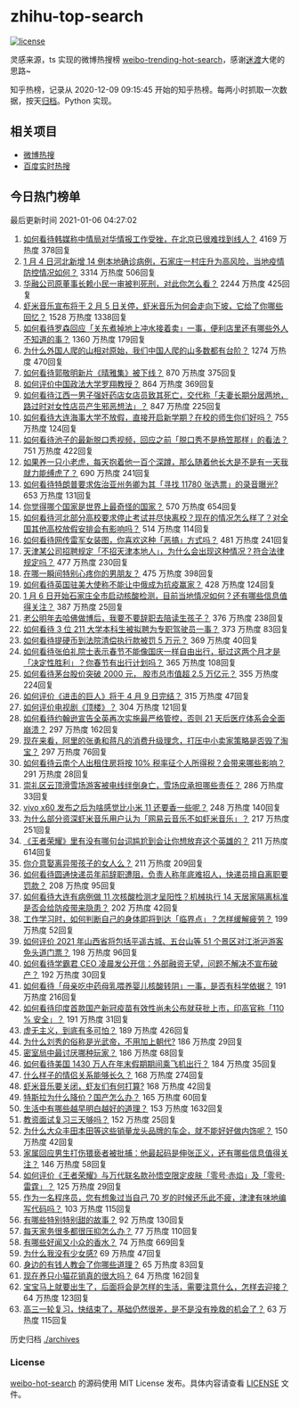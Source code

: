 # zhihu-top-search

[![license](https://img.shields.io/github/license/Arrackisarookie/zhihu-top-search)](https://github.com/Arrackisarookie/zhihu-top-search/blob/master/LICENSE)

灵感来源，ts 实现的微博热搜榜 [weibo-trending-hot-search](https://github.com/justjavac/weibo-trending-hot-search)，感谢[迷渡](https://github.com/justjavac)大佬的思路~

知乎热榜，记录从 2020-12-09 09:15:45 开始的知乎热榜。每两小时抓取一次数据，按天[归档](./archives)。Python 实现。

## 相关项目
+ [微博热搜](https://github.com/Arrackisarookie/weibo-hot-search)
+ [百度实时热搜](https://github.com/Arrackisarookie/baidu-hot-search)

## 今日热门榜单

<!-- Rank Begin -->

最后更新时间 2021-01-06 04:27:02

1. [如何看待韩媒称中情局对华情报工作受挫，在北京已很难找到线人？](https://www.zhihu.com/question/437918712) 4169 万热度 378回复
1. [1 月 4 日河北新增 14 例本地确诊病例，石家庄一村庄升为高风险，当地疫情防控情况如何？](https://www.zhihu.com/question/437919573) 3314 万热度 506回复
1. [华融公司原董事长赖小民一审被判死刑，对此你怎么看？](https://www.zhihu.com/question/437997866) 2244 万热度 425回复
1. [虾米音乐宣布将于 2 月 5 日关停，虾米音乐为何会走向下坡，它给了你哪些回忆？](https://www.zhihu.com/question/437935314) 1528 万热度 1338回复
1. [如何看待罗森回应「关东煮掉地上冲水接着卖」一事，便利店里还有哪些外人不知道的事？](https://www.zhihu.com/question/437925753) 1360 万热度 179回复
1. [为什么外国人爬的山相对原始，我们中国人爬的山多数都有台阶？](https://www.zhihu.com/question/437207687) 1274 万热度 470回复
1. [如何看待郭敬明新片《晴雅集》被下线？](https://www.zhihu.com/question/437904154) 870 万热度 375回复
1. [如何评价中国政法大学罗翔教授？](https://www.zhihu.com/question/378314247) 864 万热度 369回复
1. [如何看待江西一男子强奸药店女店员致其死亡，交代称「夫妻长期分居两地，路过时对女性店员产生邪恶想法」？](https://www.zhihu.com/question/437994247) 847 万热度 225回复
1. [如何看待大连海事大学不放假，直接开启新学期？在校的师生你们好吗？](https://www.zhihu.com/question/437968750) 755 万热度 124回复
1. [如何看待池子的最新脱口秀视频，回应之前「脱口秀不是杨笠那样」的看法？](https://www.zhihu.com/question/437882093) 751 万热度 422回复
1. [如果养一只小老虎，每天抱着他一百个深蹲，那么随着他长大是不是有一天我就力能缚虎了？](https://www.zhihu.com/question/437834455) 690 万热度 241回复
1. [如何看待特朗普要求佐治亚州务卿为其「寻找 11780 张选票」的录音曝光?](https://www.zhihu.com/question/437803848) 653 万热度 131回复
1. [你觉得哪个国家是世界上最奇怪的国家？](https://www.zhihu.com/question/391549284) 570 万热度 654回复
1. [如何看待河北部分高校要求停止考试并尽快离校？现在的情况怎么样了？对全国其他高校放假安排会有影响吗？](https://www.zhihu.com/question/437944357) 514 万热度 114回复
1. [如何看待网传雷军女装图，你喜欢这种「恶搞」方式吗？](https://www.zhihu.com/question/437790603) 481 万热度 241回复
1. [天津某公司招聘规定「不招天津本地人」，为什么会出现这种情况？符合法律规定吗？](https://www.zhihu.com/question/437897311) 477 万热度 230回复
1. [在哪一瞬间特别心疼你的男朋友？](https://www.zhihu.com/question/324723408) 475 万热度 398回复
1. [如何看待英国驻美大使称不能让中俄成为抗疫赢家？](https://www.zhihu.com/question/437916577) 428 万热度 124回复
1. [1 月 6 日开始石家庄全市启动核酸检测，目前当地情况如何？还有哪些信息值得关注？](https://www.zhihu.com/question/438043907) 387 万热度 25回复
1. [老公明年去哈佛做博后，我要不要辞职去陪读生孩子？](https://www.zhihu.com/question/304754968) 376 万热度 238回复
1. [如何看待 3 位 211 大学本科生被拟聘为专职驾驶员一事？](https://www.zhihu.com/question/437948397) 373 万热度 83回复
1. [如何看待提硬币到法院清偿执行款被罚 5 万元？](https://www.zhihu.com/question/438011892) 369 万热度 40回复
1. [如何看待张伯礼院士表示春节不能像国庆一样自由出行，挺过这两个月才是「决定性胜利」？你春节有出行计划吗？](https://www.zhihu.com/question/437770306) 365 万热度 108回复
1. [如何看待茅台股价突破 2000 元， 股市总市值超 2.5 万亿元？](https://www.zhihu.com/question/437796267) 355 万热度 224回复
1. [如何评价《进击的巨人》将于 4 月 9 日完结？](https://www.zhihu.com/question/437945582) 315 万热度 47回复
1. [如何评价电视剧《顶楼》？](https://www.zhihu.com/question/423817224) 304 万热度 121回复
1. [如何看待约翰逊宣告全英再次实施最严格管控，否则 21 天后医疗体系会全面崩溃？](https://www.zhihu.com/question/437920084) 297 万热度 162回复
1. [现在来看，阿里的张勇和蒋凡的消费升级理念，打压中小卖家策略是否毁了淘宝？](https://www.zhihu.com/question/437709457) 297 万热度 76回复
1. [如何看待云南个人出租住房将按 10% 税率征个人所得税？会带来哪些影响？](https://www.zhihu.com/question/438017849) 291 万热度 28回复
1. [崇礼区云顶滑雪场游客被电线绊倒身亡，雪场应承担哪些责任？](https://www.zhihu.com/question/437845860) 286 万热度 33回复
1. [vivo x60 发布之后为啥感觉比小米 11 还要香一些呢？](https://www.zhihu.com/question/437085029) 248 万热度 140回复
1. [为什么部分资深虾米音乐用户认为「网易云音乐不如虾米音乐」？](https://www.zhihu.com/question/265112354) 217 万热度 251回复
1. [《王者荣耀》里有没有哪句台词尴尬到会让你想放弃这个英雄的？](https://www.zhihu.com/question/421011240) 211 万热度 614回复
1. [你介意娶离异带孩子的女人么？](https://www.zhihu.com/question/23767446) 211 万热度 209回复
1. [如何看待圆通快递员年前辞职遭阻，负责人称年底难招人，快递员擅自离职要罚款？](https://www.zhihu.com/question/437943527) 208 万热度 95回复
1. [如何看待大连有病例做 11 次核酸检测才呈阳性？机械执行 14 天居家隔离标准是否会给防疫带来隐患？](https://www.zhihu.com/question/437829990) 202 万热度 42回复
1. [工作学习时，如何判断自己的身体即将到达「临界点」？怎样缓解疲劳？](https://www.zhihu.com/question/437928389) 199 万热度 52回复
1. [如何评价 2021 年山西省将包括平遥古城、五台山等 51 个景区对江浙沪游客免头道门票？](https://www.zhihu.com/question/437710299) 198 万热度 96回复
1. [如何看待学霸君 CEO 凌晨发公开信：外部融资无望，问题不解决不宣布破产？](https://www.zhihu.com/question/437548111) 192 万热度 30回复
1. [如何看待「母亲吃中药母乳喂养婴儿核酸转阴」一事，是否有科学依据？](https://www.zhihu.com/question/437841641) 191 万热度 216回复
1. [如何看待印度首款国产新冠疫苗有效性尚未公布就获批上市，印高官称「110 % 安全」？](https://www.zhihu.com/question/437837761) 191 万热度 31回复
1. [虚无主义，到底有多可怕？](https://www.zhihu.com/question/309651606) 189 万热度 426回复
1. [为什么刘秀的俗称是光武帝，不用加上朝代?](https://www.zhihu.com/question/419782186) 186 万热度 29回复
1. [密室局中最讨厌哪种玩家？](https://www.zhihu.com/question/425299177) 186 万热度 68回复
1. [如何看待美国 1430 万人在年末假期期间乘飞机出行？](https://www.zhihu.com/question/437547039) 184 万热度 35回复
1. [什么样子的情侣关系能够长久？](https://www.zhihu.com/question/435769097) 168 万热度 274回复
1. [虾米音乐要关闭，虾友们有何打算?](https://www.zhihu.com/question/432893433) 168 万热度 42回复
1. [特斯拉为什么降价？国产怎么办？](https://www.zhihu.com/question/437509545) 165 万热度 60回复
1. [生活中有哪些越早明白越好的道理？](https://www.zhihu.com/question/392680981) 153 万热度 1632回复
1. [教资面试复习三天够吗？](https://www.zhihu.com/question/362470005) 152 万热度 25回复
1. [为什么大众丰田本田等这些销量龙头品牌的车企，就不能好好做内饰呢？](https://www.zhihu.com/question/436310560) 150 万热度 42回复
1. [家属回应男生打伤猥亵者被批捕：他最起码是伸张正义，还有哪些信息值得关注？](https://www.zhihu.com/question/437949004) 146 万热度 58回复
1. [如何评价《王者荣耀》与万代联名款孙悟空限定皮肤「零号·赤焰」及「零号·雷霆」？](https://www.zhihu.com/question/437997882) 125 万热度 29回复
1. [作为一名程序员，您有想象过当自己 70 岁的时候还乐此不疲，津津有味地编写代码吗？](https://www.zhihu.com/question/435809669) 103 万热度 115回复
1. [有哪些特别特别甜的故事？](https://www.zhihu.com/question/417468331) 92 万热度 130回复
1. [每天家务很多都很压抑怎么办？](https://www.zhihu.com/question/433811511) 77 万热度 110回复
1. [有哪些好闻又小众的香水？](https://www.zhihu.com/question/21069312) 74 万热度 669回复
1. [为什么我没有少女感?](https://www.zhihu.com/question/437488060) 69 万热度 47回复
1. [身边的有钱人教会了你哪些道理？](https://www.zhihu.com/question/430653175) 65 万热度 83回复
1. [现在养只小猫花销真的很大吗？](https://www.zhihu.com/question/436404862) 64 万热度 162回复
1. [宝宝马上就要出生了，后面将会是怎样的生活，需要注意什么，怎样去迎接？](https://www.zhihu.com/question/431746403) 64 万热度 123回复
1. [高三一轮复习，快结束了，基础仍然很差，是不是没有挽救的机会了？](https://www.zhihu.com/question/432005028) 63 万热度 115回复
<!-- Rank End -->

历史归档 [./archives](./archives)

### License

[weibo-hot-search](https://github.com/Arrackisarookie/zhihu-top-search) 的源码使用 MIT License 发布。具体内容请查看 [LICENSE](./LICENSE) 文件。
